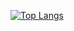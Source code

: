 [![Top Langs](https://github-readme-stats.vercel.app/api/top-langs/?username=narengg)](https://github.com/anuraghazra/github-readme-stats)
